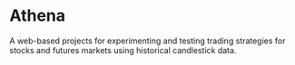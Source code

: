 # Athena
A web-based projects for experimenting and testing trading strategies for stocks and futures markets using historical candlestick data.

